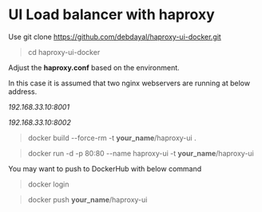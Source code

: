 # UI Load balancer with haproxy
Use git clone https://github.com/debdayal/haproxy-ui-docker.git
> cd haproxy-ui-docker

Adjust the **haproxy.conf** based on the environment.

In this case it is assumed that two nginx webservers are running at below address.

*192.168.33.10:8001*

*192.168.33.10:8002*

> docker build --force-rm -t **your_name**/haproxy-ui .

> docker run -d -p 80:80 --name haproxy-ui -t **your_name**/haproxy-ui

You may want to push to DockerHub with below command

> docker login

> docker push **your_name**/haproxy-ui
